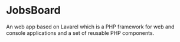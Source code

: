 # JobsBoard
An web app based on Lavarel which is a PHP framework for web and console applications and a set of reusable PHP components.
